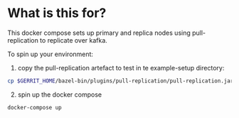 # What is this for?

This docker compose sets up primary and replica nodes using pull-replication to
replicate over kafka.

To spin up your environment:
1) copy the pull-replication artefact to test in te example-setup directory:

```bash
cp $GERRIT_HOME/bazel-bin/plugins/pull-replication/pull-replication.jar .
```

2) spin up the docker compose

```bash
docker-compose up
```